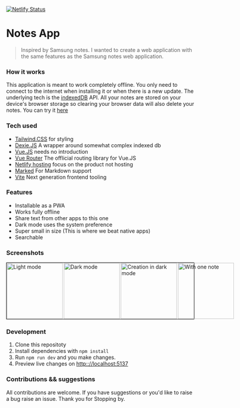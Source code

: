 [![Netlify Status](https://api.netlify.com/api/v1/badges/a3e32b59-108f-4d8a-b9ba-b8d5e4e811e6/deploy-status)](https://app.netlify.com/sites/notes-n/deploys)

# Notes App
> Inspired by Samsung notes. I wanted to create a web application with the same features as the Samsung notes web application.

### How it works
This application is meant to work completely offline. You only need to connect to the internet when installing it or when there is a new update. The underlying tech is the [indexedDB](https://developer.mozilla.org/en-US/docs/Web/API/IndexedDB_API) API. 
All your notes are stored on your device's browser storage so clearing your browser data will also delete your notes. You can try it [here](https://notes-n.netlify.app) 

### Tech used
* [Tailwind.CSS](https://tailwindcss.com) for styling
* [Dexie.JS](https://dexie.org) A wrapper around somewhat complex indexed db
* [Vue.JS](https://vuejs.org) needs no introduction
* [Vue Router](https://router.vuejs.org) The offlicial routing library for Vue.JS
* [Netlify hosting](https://www.netlify.com) focus on the product not hosting
* [Marked](https://marked.js.org) For Markdown support
* [Vite](https://vitejs.dev) Next generation frontend tooling

### Features
* Installable as a PWA
* Works fully offline
* Share text from other apps to this one
* Dark mode uses the system preference
* Super small in size (This is where we beat native apps)
* Searchable


### Screenshots
<div style="display: flex; gap: 3px; border: 1px solid black">
 <img width="150" alt="Light mode" src="https://user-images.githubusercontent.com/35426405/188124054-e980b2bc-0d88-46e3-b562-d9820a069f6d.png">
 <img width="150" alt="Dark mode" src="https://user-images.githubusercontent.com/35426405/188124536-27185bc5-1d98-4438-a536-ac093435001c.png">
 <img width="150" alt="Creation in dark mode" src="https://user-images.githubusercontent.com/35426405/188125587-38812da2-2e39-41bf-aa44-0065a04d2db8.png">
 <img width="150" alt="With one note" src="https://user-images.githubusercontent.com/35426405/188125801-441a8327-7868-4ade-8b69-b27cabc4815c.png">
</div>

### Development
1. Clone this repositoty
2. Install dependencies with `npm install`
3. Run `npm run dev` and you make changes.
4. Preview live changes on <http:://localhost:5137>


### Contributions && suggestions
All contributions are welcome. If you have suggestions or you'd like to raise a bug raise an issue. 
Thank you for Stopping by.


